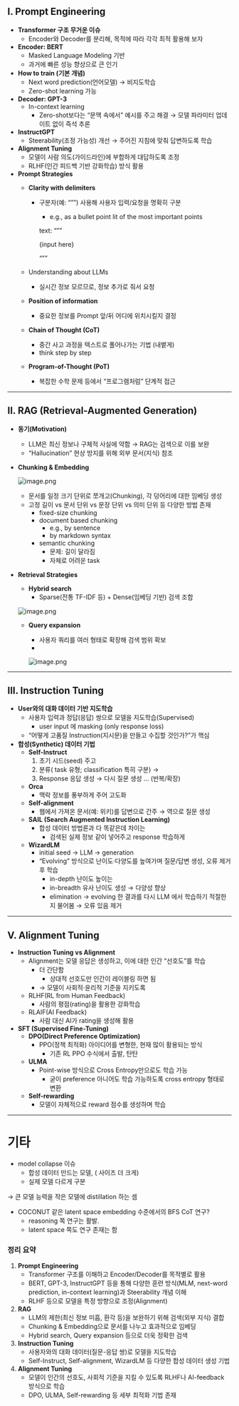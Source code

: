 ## I. Prompt Engineering

- **Transformer 구조 무거운 이슈**
    - Encoder와 Decoder를 분리해, 목적에 따라 각각 최적 활용해 보자
- **Encoder: BERT**
    - Masked Language Modeling 기반
    - 과거에 빠른 성능 향상으로 큰 인기
- **How to train (기본 개념)**
    - Next word prediction(언어모델) → 비지도학습
    - Zero-shot learning 가능
- **Decoder: GPT-3**
    - In-context learning
        - Zero-shot보다는 “문맥 속에서” 예시를 주고 해결 → 모델 파라미터 업데이트 없이 즉석 추론
- **InstructGPT**
    - Steerability(조정 가능성) 개선 → 주어진 지침에 맞춰 답변하도록 학습
- **Alignment Tuning**
    - 모델이 사람 의도(가이드라인)에 부합하게 대답하도록 조정
    - RLHF(인간 피드백 기반 강화학습) 방식 활용
- **Prompt Strategies**
    - **Clarity with delimiters**
        - 구분자(예: “””) 사용해 사용자 입력/요청을 명확히 구분
            - e.g., as a bullet point lit of the most important points
            
            text: “””
            
            {input here}
            
            “””
            
    - Understanding about LLMs
        - 실시간 정보 모르므로, 정보 추가로 줘서 요청
    - **Position of information**
        - 중요한 정보를 Prompt 앞/뒤 어디에 위치시킬지 결정
    - **Chain of Thought (CoT)**
        - 중간 사고 과정을 텍스트로 풀어나가는 기법 (내뱉게)
        - think step by step
    - **Program-of-Thought (PoT)**
        - 복잡한 수학 문제 등에서 “프로그램처럼” 단계적 접근

---

## II. RAG (Retrieval-Augmented Generation)

- **동기(Motivation)**
    - LLM은 최신 정보나 구체적 사실에 약함 → RAG는 검색으로 이를 보완
    - “Hallucination” 현상 방지를 위해 외부 문서(지식) 참조
- **Chunking & Embedding**
    
    ![image.png](https://prod-files-secure.s3.us-west-2.amazonaws.com/00c8f8ca-9b9e-47d7-a22a-d972f43cd460/6c155928-a711-4bdf-8c50-a0659dd8f229/image.png)
    
    - 문서를 일정 크기 단위로 쪼개고(Chunking), 각 덩어리에 대한 임베딩 생성
    - 고정 길이 vs 문서 단위 vs 문장 단위 vs 의미 단위 등 다양한 방법 존재
        - fixed-size chunking
        - document based chunking
            - e.g., by sentence
            - by markdown syntax
        - semantic chunking
            - 문제: 길이 달라짐
            - 자체로 어려운 task
- **Retrieval Strategies**
    - **Hybrid search**
        - Sparse(전통 TF-IDF 등) + Dense(임베딩 기반) 검색 조합
    
    ![image.png](https://prod-files-secure.s3.us-west-2.amazonaws.com/00c8f8ca-9b9e-47d7-a22a-d972f43cd460/a2d802ae-6546-480b-b012-4466423e7995/image.png)
    
    - **Query expansion**
        - 사용자 쿼리를 여러 형태로 확장해 검색 범위 확보
        - 
        
        ![image.png](https://prod-files-secure.s3.us-west-2.amazonaws.com/00c8f8ca-9b9e-47d7-a22a-d972f43cd460/dbc5c499-0372-4f02-9dcf-999e8f986cb3/image.png)
        

---

## III. Instruction Tuning

- **User와의 대화 데이터 기반 지도학습**
    - 사용자 입력과 정답(응답) 쌍으로 모델을 지도학습(Supervised)
        - user input 에 masking (only response loss)
    - “어떻게 고품질 Instruction(지시문)을 만들고 수집할 것인가?”가 핵심
- **합성(Synthetic) 데이터 기법**
    - **Self-Instruct**
        1. 초기 시드(seed) 주고
        2. 분류( task 유형; classification 특히 구분) → 
        3. Response 응답 생성 → 다시 질문 생성 … (반복/확장)
    - **Orca**
        - 맥락 정보를 풍부하게 주어 고도화
    - **Self-alignment**
        - 웹에서 가져온 문서(예: 위키)를 답변으로 간주 → 역으로 질문 생성
    - **SAIL (Search Augmented Instruction Learning)**
        - 합성 데이터 방법론과 다 똑같은데 차이는
            - 검색된 실제 정보 같이 넣어주고 response 학습하게
    - **WizardLM**
        - initial seed → LLM → generation
        - “Evolving” 방식으로 난이도·다양도를 높여가며 질문/답변 생성, 오류 제거 후 학습
            - in-depth 난이도 높이는
            - in-breadth 유사 난이도 생성 → 다양성 향상
            - elimination → evolving 한 결과를 다시 LLM 에서 학습하기 적절한지 물어봄 → 오류 있음 제거

---

## V. Alignment Tuning

- **Instruction Tuning vs Alignment**
    - Alignment는 모델 응답은 생성하고, 이에 대한 인간 “선호도”를 학습
        - 더 간단함
            - 상대적 선호도만 인간이 레이블링 하면 됨
        - → 모델이 사회적·윤리적 기준을 지키도록
    - RLHF(RL from Human Feedback)
        - 사람의 평점(rating)을 활용한 강화학습
    - RLAIF(AI Feedback)
        - 사람 대신 AI가 rating을 생성해 활용
- **SFT (Supervised Fine-Tuning)**
    - **DPO(Direct Preference Optimization)**
        - PPO(정책 최적화) 아이디어를 변형한, 현재 많이 활용되는 방식
            - 기존 RL PPO 수식에서 출발, 탄탄
    - **ULMA**
        - Point-wise 방식으로 Cross Entropy만으로도 학습 가능
            - 굳이 preference 아니어도 학습 가능하도록 cross entropy 형태로 변환
    - **Self-rewarding**
        - 모델이 자체적으로 reward 점수를 생성하며 학습

---

# 기타

- model collapse 이슈
    - 합성 데이터 만드는 모델, ( 사이즈 더 크게)
    - 실제 모델 다르게 구분

→ 큰 모델 능력을 작은 모델에 distillation 하는 셈

- COCONUT 같은 latent space embedding 수준에서의 BFS CoT 연구?
    - reasoning 쪽 연구는 활발.
    - latent space 쪽도 연구 존재는 함

### 정리 요약

1. **Prompt Engineering**
    - Transformer 구조를 이해하고 Encoder/Decoder를 목적별로 활용
    - BERT, GPT-3, InstructGPT 등을 통해 다양한 훈련 방식(MLM, next-word prediction, in-context learning)과 Steerability 개념 이해
    - RLHF 등으로 모델을 특정 방향으로 조정(Alignment)
2. **RAG**
    - LLM의 제한(최신 정보 미흡, 환각 등)을 보완하기 위해 검색(외부 지식) 결합
    - Chunking & Embedding으로 문서를 나누고 효과적으로 임베딩
    - Hybrid search, Query expansion 등으로 더욱 정확한 검색
3. **Instruction Tuning**
    - 사용자와의 대화 데이터(질문-응답 쌍)로 모델을 지도학습
    - Self-Instruct, Self-alignment, WizardLM 등 다양한 합성 데이터 생성 기법
4. **Alignment Tuning**
    - 모델이 인간의 선호도, 사회적 기준을 지킬 수 있도록 RLHF나 AI-feedback 방식으로 학습
    - DPO, ULMA, Self-rewarding 등 세부 최적화 기법 존재